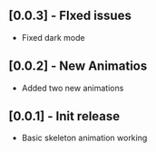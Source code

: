 ## [0.0.3] - FIxed issues

* Fixed dark mode

## [0.0.2] - New Animatios

* Added two new animations

## [0.0.1] - Init release

* Basic skeleton animation working
